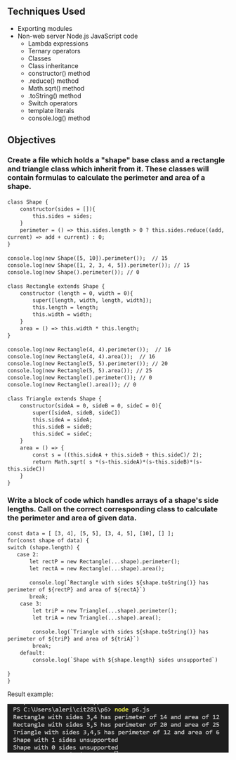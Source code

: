## Techniques Used 

- Exporting modules
- Non-web server Node.js JavaScript code
    - Lambda expressions
    - Ternary operators
    - Classes
    - Class inheritance
    - constructor() method
    - .reduce() method
    - Math.sqrt() method
    - .toString() method
    - Switch operators
    - template literals
    - console.log() method

## Objectives

### Create a file which holds a "shape" base class and a rectangle and triangle class which inherit from it. These classes will contain formulas to calculate the perimeter and area of a shape. 
```
class Shape {
    constructor(sides = []){
        this.sides = sides;
    }
    perimeter = () => this.sides.length > 0 ? this.sides.reduce((add, current) => add + current) : 0; 
}

console.log(new Shape([5, 10]).perimeter());  // 15
console.log(new Shape([1, 2, 3, 4, 5]).perimeter()); // 15
console.log(new Shape().perimeter()); // 0

class Rectangle extends Shape {
    constructor (length = 0, width = 0){
        super([length, width, length, width]);
        this.length = length;
        this.width = width;
    }
    area = () => this.width * this.length;
}

console.log(new Rectangle(4, 4).perimeter());  // 16
console.log(new Rectangle(4, 4).area());  // 16
console.log(new Rectangle(5, 5).perimeter()); // 20
console.log(new Rectangle(5, 5).area()); // 25
console.log(new Rectangle().perimeter()); // 0
console.log(new Rectangle().area()); // 0

class Triangle extends Shape {
    constructor(sideA = 0, sideB = 0, sideC = 0){
        super([sideA, sideB, sideC])
        this.sideA = sideA;
        this.sideB = sideB;
        this.sideC = sideC;
    }
    area = () => {
        const s = ((this.sideA + this.sideB + this.sideC)/ 2);
        return Math.sqrt( s *(s-this.sideA)*(s-this.sideB)*(s-this.sideC))
    }
}
```
### Write a block of code which handles arrays of a shape's side lengths. Call on the correct corresponding class to calculate the perimeter and area of given data. 

```
const data = [ [3, 4], [5, 5], [3, 4, 5], [10], [] ];
for(const shape of data) {
switch (shape.length) {
   case 2:
       let rectP = new Rectangle(...shape).perimeter();
       let rectA = new Rectangle(...shape).area();

       console.log(`Rectangle with sides ${shape.toString()} has perimeter of ${rectP} and area of ${rectA}`)
       break;
    case 3:
        let triP = new Triangle(...shape).perimeter();
        let triA = new Triangle(...shape).area();
 
        console.log(`Triangle with sides ${shape.toString()} has perimeter of ${triP} and area of ${triA}`)
        break;
    default:
        console.log(`Shape with ${shape.length} sides unsupported`)

}
}
```

Result example:

![p6.js](p6.png)
